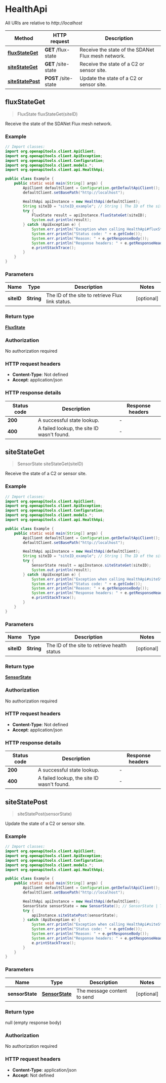 # HealthApi

All URIs are relative to *http://localhost*

| Method | HTTP request | Description |
|------------- | ------------- | -------------|
| [**fluxStateGet**](HealthApi.md#fluxStateGet) | **GET** /flux-state | Receive the state of the SDANet Flux mesh network. |
| [**siteStateGet**](HealthApi.md#siteStateGet) | **GET** /site-state | Receive the state of a C2 or sensor site. |
| [**siteStatePost**](HealthApi.md#siteStatePost) | **POST** /site-state | Update the state of a C2 or sensor site. |



## fluxStateGet

> FluxState fluxStateGet(siteID)

Receive the state of the SDANet Flux mesh network.

### Example

```java
// Import classes:
import org.openapitools.client.ApiClient;
import org.openapitools.client.ApiException;
import org.openapitools.client.Configuration;
import org.openapitools.client.models.*;
import org.openapitools.client.api.HealthApi;

public class Example {
    public static void main(String[] args) {
        ApiClient defaultClient = Configuration.getDefaultApiClient();
        defaultClient.setBasePath("http://localhost");

        HealthApi apiInstance = new HealthApi(defaultClient);
        String siteID = "siteID_example"; // String | The ID of the site to retrieve Flux link status.
        try {
            FluxState result = apiInstance.fluxStateGet(siteID);
            System.out.println(result);
        } catch (ApiException e) {
            System.err.println("Exception when calling HealthApi#fluxStateGet");
            System.err.println("Status code: " + e.getCode());
            System.err.println("Reason: " + e.getResponseBody());
            System.err.println("Response headers: " + e.getResponseHeaders());
            e.printStackTrace();
        }
    }
}
```

### Parameters


| Name | Type | Description  | Notes |
|------------- | ------------- | ------------- | -------------|
| **siteID** | **String**| The ID of the site to retrieve Flux link status. | [optional] |

### Return type

[**FluxState**](FluxState.md)

### Authorization

No authorization required

### HTTP request headers

- **Content-Type**: Not defined
- **Accept**: application/json


### HTTP response details
| Status code | Description | Response headers |
|-------------|-------------|------------------|
| **200** | A successful state lookup. |  -  |
| **400** | A failed lookup, the site ID wasn&#39;t found. |  -  |


## siteStateGet

> SensorState siteStateGet(siteID)

Receive the state of a C2 or sensor site.

### Example

```java
// Import classes:
import org.openapitools.client.ApiClient;
import org.openapitools.client.ApiException;
import org.openapitools.client.Configuration;
import org.openapitools.client.models.*;
import org.openapitools.client.api.HealthApi;

public class Example {
    public static void main(String[] args) {
        ApiClient defaultClient = Configuration.getDefaultApiClient();
        defaultClient.setBasePath("http://localhost");

        HealthApi apiInstance = new HealthApi(defaultClient);
        String siteID = "siteID_example"; // String | The ID of the site to retrieve health status
        try {
            SensorState result = apiInstance.siteStateGet(siteID);
            System.out.println(result);
        } catch (ApiException e) {
            System.err.println("Exception when calling HealthApi#siteStateGet");
            System.err.println("Status code: " + e.getCode());
            System.err.println("Reason: " + e.getResponseBody());
            System.err.println("Response headers: " + e.getResponseHeaders());
            e.printStackTrace();
        }
    }
}
```

### Parameters


| Name | Type | Description  | Notes |
|------------- | ------------- | ------------- | -------------|
| **siteID** | **String**| The ID of the site to retrieve health status | [optional] |

### Return type

[**SensorState**](SensorState.md)

### Authorization

No authorization required

### HTTP request headers

- **Content-Type**: Not defined
- **Accept**: application/json


### HTTP response details
| Status code | Description | Response headers |
|-------------|-------------|------------------|
| **200** | A successful state lookup. |  -  |
| **400** | A failed lookup, the site ID wasn&#39;t found. |  -  |


## siteStatePost

> siteStatePost(sensorState)

Update the state of a C2 or sensor site.

### Example

```java
// Import classes:
import org.openapitools.client.ApiClient;
import org.openapitools.client.ApiException;
import org.openapitools.client.Configuration;
import org.openapitools.client.models.*;
import org.openapitools.client.api.HealthApi;

public class Example {
    public static void main(String[] args) {
        ApiClient defaultClient = Configuration.getDefaultApiClient();
        defaultClient.setBasePath("http://localhost");

        HealthApi apiInstance = new HealthApi(defaultClient);
        SensorState sensorState = new SensorState(); // SensorState | The message content to send
        try {
            apiInstance.siteStatePost(sensorState);
        } catch (ApiException e) {
            System.err.println("Exception when calling HealthApi#siteStatePost");
            System.err.println("Status code: " + e.getCode());
            System.err.println("Reason: " + e.getResponseBody());
            System.err.println("Response headers: " + e.getResponseHeaders());
            e.printStackTrace();
        }
    }
}
```

### Parameters


| Name | Type | Description  | Notes |
|------------- | ------------- | ------------- | -------------|
| **sensorState** | [**SensorState**](SensorState.md)| The message content to send | [optional] |

### Return type

null (empty response body)

### Authorization

No authorization required

### HTTP request headers

- **Content-Type**: application/json
- **Accept**: Not defined


